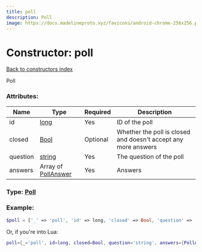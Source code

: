 ```yaml
---
title: poll
description: Poll
image: https://docs.madelineproto.xyz/favicons/android-chrome-256x256.png
---
```

# Constructor: poll  
[Back to constructors index](index.md)



Poll

### Attributes:

| Name     |    Type       | Required | Description |
|----------|---------------|----------|-------------|
|id|[long](../types/long.md) | Yes|ID of the poll|
|closed|[Bool](../types/Bool.md) | Optional|Whether the poll is closed and doesn't accept any more answers|
|question|[string](../types/string.md) | Yes|The question of the poll|
|answers|Array of [PollAnswer](../types/PollAnswer.md) | Yes|Answers|



### Type: [Poll](../types/Poll.md)


### Example:

```php
$poll = ['_' => 'poll', 'id' => long, 'closed' => Bool, 'question' => 'string', 'answers' => [PollAnswer, PollAnswer]];
```  


Or, if you're into Lua:

```lua
poll={_='poll', id=long, closed=Bool, question='string', answers={PollAnswer}}

```



